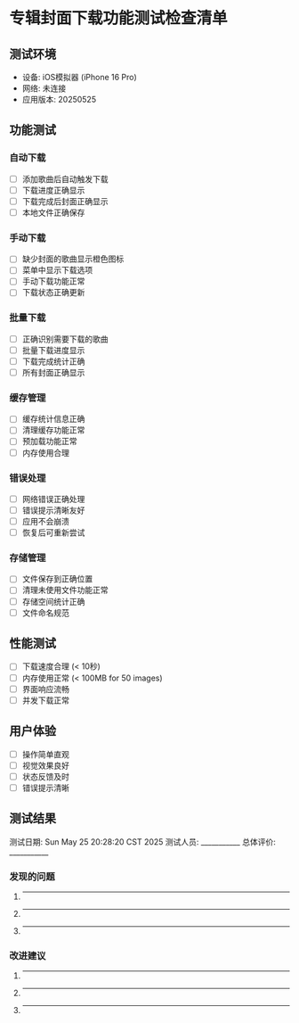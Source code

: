 # 专辑封面下载功能测试检查清单

## 测试环境
- 设备: iOS模拟器 (iPhone 16 Pro)
- 网络: 未连接
- 应用版本: 20250525

## 功能测试

### 自动下载
- [ ] 添加歌曲后自动触发下载
- [ ] 下载进度正确显示
- [ ] 下载完成后封面正确显示
- [ ] 本地文件正确保存

### 手动下载
- [ ] 缺少封面的歌曲显示橙色图标
- [ ] 菜单中显示下载选项
- [ ] 手动下载功能正常
- [ ] 下载状态正确更新

### 批量下载
- [ ] 正确识别需要下载的歌曲
- [ ] 批量下载进度显示
- [ ] 下载完成统计正确
- [ ] 所有封面正确显示

### 缓存管理
- [ ] 缓存统计信息正确
- [ ] 清理缓存功能正常
- [ ] 预加载功能正常
- [ ] 内存使用合理

### 错误处理
- [ ] 网络错误正确处理
- [ ] 错误提示清晰友好
- [ ] 应用不会崩溃
- [ ] 恢复后可重新尝试

### 存储管理
- [ ] 文件保存到正确位置
- [ ] 清理未使用文件功能正常
- [ ] 存储空间统计正确
- [ ] 文件命名规范

## 性能测试
- [ ] 下载速度合理 (< 10秒)
- [ ] 内存使用正常 (< 100MB for 50 images)
- [ ] 界面响应流畅
- [ ] 并发下载正常

## 用户体验
- [ ] 操作简单直观
- [ ] 视觉效果良好
- [ ] 状态反馈及时
- [ ] 错误提示清晰

## 测试结果
测试日期: Sun May 25 20:28:20 CST 2025
测试人员: ___________
总体评价: ___________

### 发现的问题
1. ________________
2. ________________
3. ________________

### 改进建议
1. ________________
2. ________________
3. ________________
